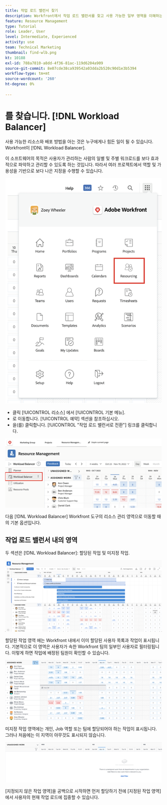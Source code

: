 ```yaml
---
title: 작업 로드 밸런서 찾기
description: Workfront에서 작업 로드 밸런서를 찾고 사용 가능한 일부 영역을 이해하는 방법을 알아봅니다.
feature: Resource Management
type: Tutorial
role: Leader, User
level: Intermediate, Experienced
activity: use
team: Technical Marketing
thumbnail: find-wlb.png
kt: 10188
exl-id: 788a7810-a8dd-4f36-81ac-119d6204a909
source-git-commit: 8e07cde38ca939542a03dda2b520c90d1e3b5394
workflow-type: tm+mt
source-wordcount: '260'
ht-degree: 0%

---
```


# 를 찾습니다. [!DNL Workload Balancer]

사용 가능한 리소스와 배포 방법을 아는 것은 누구에게나 힘든 일이 될 수 있습니다. Workfront이 [!DNL Workload Balancer].

이 소프트웨어의 목적은 사용자가 관리하는 사람의 일별 및 주별 워크로드를 보다 효과적으로 파악하고 관리할 수 있도록 하는 것입니다. 따라서 여러 프로젝트에서 역할 및 가용성을 기반으로 보다 나은 지정을 수행할 수 있습니다.

![주 메뉴 옵션 리소스](assets/Find_01.png)

* 클릭 [!UICONTROL 리소스] 에서 [!UICONTROL 기본 메뉴].
* 로 이동합니다. [!UICONTROL 예약] 섹션을 참조하십시오.
* 을(를) 클릭합니다. [!UICONTROL &quot;작업 로드 밸런서로 전환&quot;] 링크를 클릭합니다.

![워크로드 밸런서로 전환](assets/Find_02.png)

다음 [!DNL Workload Balancer] Workfront 도구의 리소스 관리 영역으로 이동할 때의 기본 옵션입니다.

## 작업 로드 밸런서 내의 영역

두 섹션은 [!DNL Workload Balancer]: 할당된 작업 및 미지정 작업.

![지정 영역](assets/Find_03.png)

할당된 작업 영역 에는 Workfront 내에서 이미 할당된 사용자 목록과 작업이 표시됩니다. 기본적으로 이 영역은 사용자가 속한 Workfront 팀의 일부인 사용자로 필터링됩니다. 이렇게 하면 작업에 배정된 팀원이 확인할 수 있습니다.

![지정된 영역 사용자](assets/Find_03b.png)

미지정 작업 영역에는 개인, Job 역할 또는 팀에 할당되어야 하는 작업이 표시됩니다. 그러나 처음에는 이 지역이 아무것도 표시되지 않습니다.

![할당되지 않은 작업 영역](assets/Find_03c.png)

[지정되지 않은 작업 영역]을 공백으로 시작하면 먼저 할당하기 전에 [지정된 작업 영역]에서 사용자의 현재 작업 로드에 집중할 수 있습니다.

